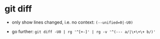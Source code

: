 # git diff

- only show lines changed, i.e. no context:
`(--unified=0|-U0)`

- go further:
`git diff -U0 | rg '^[+-]' | rg -v '^(--- a/|\+\+\+ b/)'`
